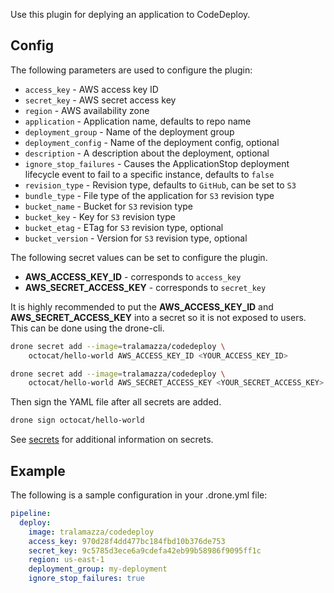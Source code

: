 Use this plugin for deplying an application to CodeDeploy.

## Config

The following parameters are used to configure the plugin:

* `access_key` - AWS access key ID
* `secret_key` - AWS secret access key
* `region` - AWS availability zone
* `application` - Application name, defaults to repo name
* `deployment_group` - Name of the deployment group
* `deployment_config` - Name of the deployment config, optional
* `description` - A description about the deployment, optional
* `ignore_stop_failures` - Causes the ApplicationStop deployment lifecycle
  event to fail to a specific instance, defaults to `false`
* `revision_type` - Revision type, defaults to `GitHub`, can be set to `S3`
* `bundle_type` - File type of the application for `S3` revision type
* `bucket_name` - Bucket for `S3` revision type
* `bucket_key` - Key for `S3` revision type
* `bucket_etag` - ETag for `S3` revision type, optional
* `bucket_version` - Version for `S3` revision type, optional

The following secret values can be set to configure the plugin.

* **AWS_ACCESS_KEY_ID** - corresponds to `access_key`
* **AWS_SECRET_ACCESS_KEY** - corresponds to `secret_key`

It is highly recommended to put the **AWS_ACCESS_KEY_ID** and
**AWS_SECRET_ACCESS_KEY** into a secret so it is not exposed to users. This can
be done using the drone-cli.

```bash
drone secret add --image=tralamazza/codedeploy \
    octocat/hello-world AWS_ACCESS_KEY_ID <YOUR_ACCESS_KEY_ID>

drone secret add --image=tralamazza/codedeploy \
    octocat/hello-world AWS_SECRET_ACCESS_KEY <YOUR_SECRET_ACCESS_KEY>
```

Then sign the YAML file after all secrets are added.

```bash
drone sign octocat/hello-world
```

See [secrets](http://readme.drone.io/0.5/usage/secrets/) for additional
information on secrets.

## Example

The following is a sample configuration in your .drone.yml file:

```yaml
pipeline:
  deploy:
    image: tralamazza/codedeploy
    access_key: 970d28f4dd477bc184fbd10b376de753
    secret_key: 9c5785d3ece6a9cdefa42eb99b58986f9095ff1c
    region: us-east-1
    deployment_group: my-deployment
    ignore_stop_failures: true
```

